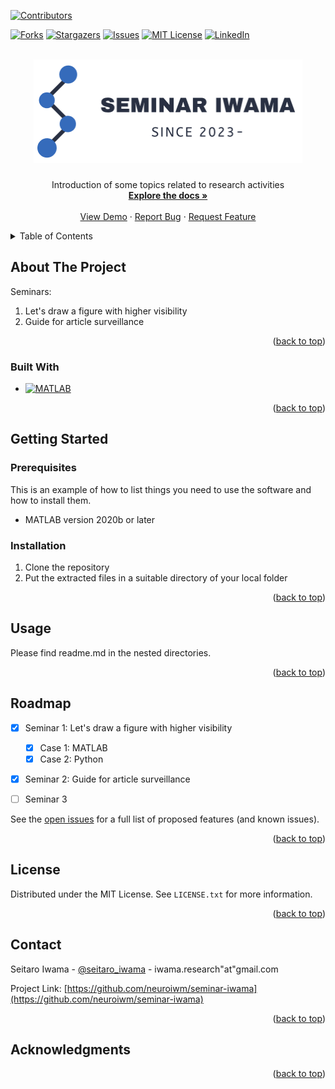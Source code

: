 <!-- Improved compatibility of back to top link: See: https://github.com/othneildrew/Best-README-Template/pull/73 -->
<a name="readme-top"></a>
<!--
*** Thanks for checking out the Best-README-Template. If you have a suggestion
*** that would make this better, please fork the repo and create a pull request
*** or simply open an issue with the tag "enhancement".
*** Don't forget to give the project a star!
*** Thanks again! Now go create something AMAZING! :D
-->



<!-- PROJECT SHIELDS -->
<!--
*** I'm using markdown "reference style" links for readability.
*** Reference links are enclosed in brackets [ ] instead of parentheses ( ).
*** See the bottom of this document for the declaration of the reference variables
*** for contributors-url, forks-url, etc. This is an optional, concise syntax you may use.
*** https://www.markdownguide.org/basic-syntax/#reference-style-links
-->
[![Contributors][contributors-shield]][contributors-url]

[![Forks][forks-shield]][forks-url]
[![Stargazers][stars-shield]][stars-url]
[![Issues][issues-shield]][issues-url]
[![MIT License][license-shield]][license-url]
[![LinkedIn][linkedin-shield]][linkedin-url]



<!-- PROJECT LOGO -->
<br />
<div align="center">
  <a href="https://github.com/neuroiwm/seminar-iwama">
    <img src="images/logo.png" alt="Logo" width="430" height="166">
  </a>

<h3 align="center"></h3>

  <p align="center">
    Introduction of some topics related to research activities
    <br />
    <a href="https://github.com/neuroiwm/seminar-iwama"><strong>Explore the docs »</strong></a>
    <br />
    <br />
    <a href="https://github.com/neuroiwm/seminar-iwama">View Demo</a>
    ·
    <a href="https://github.com/neuroiwm/seminar-iwama/issues">Report Bug</a>
    ·
    <a href="https://github.com/neuroiwm/seminar-iwama/issues">Request Feature</a>
  </p>
</div>



<!-- TABLE OF CONTENTS -->
<details>
  <summary>Table of Contents</summary>
  <ol>
    <li>
      <a href="#about-the-project">About The Project</a>
      <ul>
        <li><a href="#built-with">Built With</a></li>
      </ul>
    </li>
    <li>
      <a href="#getting-started">Getting Started</a>
      <ul>
        <li><a href="#prerequisites">Prerequisites</a></li>
        <li><a href="#installation">Installation</a></li>
      </ul>
    </li>
    <li><a href="#usage">Usage</a></li>
    <li><a href="#roadmap">Roadmap</a></li>
    <li><a href="#contributing">Contributing</a></li>
    <li><a href="#license">License</a></li>
    <li><a href="#contact">Contact</a></li>
    <li><a href="#acknowledgments">Acknowledgments</a></li>
  </ol>
</details>



<!-- ABOUT THE PROJECT -->
## About The Project
Seminars:
  1. Let's draw a figure with higher visibility
  2. Guide for article surveillance
  
<p align="right">(<a href="#readme-top">back to top</a>)</p>



### Built With

* [![MATLAB][MATLAB]][MATLAB-url]



<p align="right">(<a href="#readme-top">back to top</a>)</p>



<!-- GETTING STARTED -->
## Getting Started



### Prerequisites

This is an example of how to list things you need to use the software and how to install them.
* MATLAB
  version 2020b or later 

### Installation

1. Clone the repository
2. Put the extracted files in a suitable directory of your local folder


<p align="right">(<a href="#readme-top">back to top</a>)</p>



<!-- USAGE EXAMPLES -->
## Usage

Please find readme.md in the nested directories.

<p align="right">(<a href="#readme-top">back to top</a>)</p>



<!-- ROADMAP -->
## Roadmap

- [x] Seminar 1: Let's draw a figure with higher visibility
    - [x] Case 1: MATLAB
    - [x] Case 2: Python
- [x] Seminar 2: Guide for article surveillance
- [ ] Seminar 3
    

See the [open issues](https://github.com/neuroiwm/seminar-iwama/issues) for a full list of proposed features (and known issues).

<p align="right">(<a href="#readme-top">back to top</a>)</p>




<!-- LICENSE -->
## License

Distributed under the MIT License. See `LICENSE.txt` for more information.

<p align="right">(<a href="#readme-top">back to top</a>)</p>



<!-- CONTACT -->
## Contact

Seitaro Iwama - [@seitaro_iwama](https://twitter.com/seitaro_iwama) - iwama.research"at"gmail.com

Project Link: [https://github.com/neuroiwm/seminar-iwama](https://github.com/neuroiwm/seminar-iwama)

<p align="right">(<a href="#readme-top">back to top</a>)</p>



<!-- ACKNOWLEDGMENTS -->
## Acknowledgments


<p align="right">(<a href="#readme-top">back to top</a>)</p>



<!-- MARKDOWN LINKS & IMAGES -->
<!-- https://www.markdownguide.org/basic-syntax/#reference-style-links -->
[contributors-shield]: https://img.shields.io/github/contributors/neuroiwm/seminar-iwama.svg?style=for-the-badge
[contributors-url]: https://github.com/neuroiwm/seminar-iwama/graphs/contributors
[forks-shield]: https://img.shields.io/github/forks/neuroiwm/seminar-iwama.svg?style=for-the-badge
[forks-url]: https://github.com/neuroiwm/seminar-iwama/network/members
[stars-shield]: https://img.shields.io/github/stars/neuroiwm/seminar-iwama.svg?style=for-the-badge
[stars-url]: https://github.com/neuroiwm/seminar-iwama/stargazers
[issues-shield]: https://img.shields.io/github/issues/neuroiwm/seminar-iwama.svg?style=for-the-badge
[issues-url]: https://github.com/neuroiwm/seminar-iwama/issues
[license-shield]: https://img.shields.io/github/license/neuroiwm/seminar-iwama.svg?style=for-the-badge
[license-url]: https://github.com/neuroiwm/seminar-iwama/blob/master/LICENSE.txt
[linkedin-shield]: https://img.shields.io/badge/-LinkedIn-black.svg?style=for-the-badge&logo=linkedin&colorB=555
[linkedin-url]: https://www.linkedin.com/in/seitaro-iwama-61b9ab256/
[product-screenshot]: images/screenshot.png
[Next.js]: https://img.shields.io/badge/next.js-000000?style=for-the-badge&logo=nextdotjs&logoColor=white
[Next-url]: https://nextjs.org/
[React.js]: https://img.shields.io/badge/React-20232A?style=for-the-badge&logo=react&logoColor=61DAFB
[React-url]: https://reactjs.org/
[Vue.js]: https://img.shields.io/badge/Vue.js-35495E?style=for-the-badge&logo=vuedotjs&logoColor=4FC08D
[Vue-url]: https://vuejs.org/
[Angular.io]: https://img.shields.io/badge/Angular-DD0031?style=for-the-badge&logo=angular&logoColor=white
[Angular-url]: https://angular.io/
[Svelte.dev]: https://img.shields.io/badge/Svelte-4A4A55?style=for-the-badge&logo=svelte&logoColor=FF3E00
[Svelte-url]: https://svelte.dev/
[Laravel.com]: https://img.shields.io/badge/Laravel-FF2D20?style=for-the-badge&logo=laravel&logoColor=white
[Laravel-url]: https://laravel.com
[Bootstrap.com]: https://img.shields.io/badge/Bootstrap-563D7C?style=for-the-badge&logo=bootstrap&logoColor=white
[Bootstrap-url]: https://getbootstrap.com
[JQuery.com]: https://img.shields.io/badge/jQuery-0769AD?style=for-the-badge&logo=jquery&logoColor=white
[JQuery-url]: https://jquery.com 
[MATLAB]: https://img.shields.io/badge/-MATLAB-0076A8.svg?logo=mathworks&style=plastic
[MATLAB-url]: https://jp.mathworks.com/products/matlab.html

